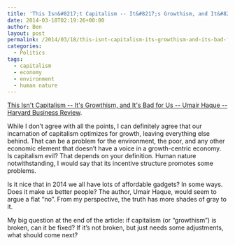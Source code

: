 ```yaml
---
title: 'This Isn&#8217;t Capitalism -- It&#8217;s Growthism, and It&#8217;s Bad for Us'
date: 2014-03-18T02:19:26+00:00
author: Ben
layout: post
permalink: /2014/03/18/this-isnt-capitalism-its-growthism-and-its-bad-for-us/
categories:
  - Politics
tags:
  - capitalism
  - economy
  - environment
  - human nature
---
```

[This Isn't Capitalism -- It's Growthism, and It's Bad for Us -- Umair Haque -- Harvard Business Review](http://blogs.hbr.org/2013/10/this-isnt-capitalism-its-growthism-and-its-bad-for-us/).

While I don&#8217;t agree with all the points, I can definitely agree that our incarnation of capitalism optimizes for growth, leaving everything else behind. That can be a problem for the environment, the poor, and any other economic element that doesn&#8217;t have a voice in a growth-centric economy. Is capitalism evil? That depends on your definition. Human nature notwithstanding, I would say that its incentive structure promotes some problems.

Is it nice that in 2014 we all have lots of affordable gadgets? In some ways. Does it make us better people? The author, Umair Haque, would seem to argue a flat &#8220;no&#8221;. From my perspective, the truth has more shades of gray to it.

My big question at the end of the article: if capitalism (or &#8220;growthism&#8221;) is broken, can it be fixed? If it&#8217;s not broken, but just needs some adjustments, what should come next?